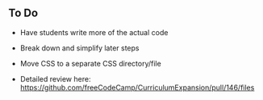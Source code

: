 ## To Do

* Have students write more of the actual code

* Break down and simplify later steps

* Move CSS to a separate CSS directory/file

* Detailed review here: https://github.com/freeCodeCamp/CurriculumExpansion/pull/146/files